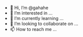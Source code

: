 - 👋 Hi, I’m @gahahe
- 👀 I’m interested in ...
- 🌱 I’m currently learning ...
- 💞️ I’m looking to collaborate on ...
- 📫 How to reach me ...

<!---
gahahe/gahahe is a ✨ special ✨ repository because its `README.md` (this file) appears on your GitHub profile.
You can click the Preview link to take a look at your changes.
--->

